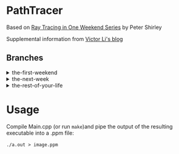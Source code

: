 # PathTracer

Based on [Ray Tracing in One Weekend Series](https://raytracing.github.io/) by Peter Shirley

Supplemental information from [Victor Li's blog](http://viclw17.github.io/)

## Branches
<details>
<summary>the-first-weekend</summary>
<br>
This is the first of three books in the <a href=https://raytracing.github.io/>"Ray Tracing in One Weekend Series"</a> by Peter Shirley. Topics covered from beginning to end include:


- Outputting an image (.ppm file)
- Using vectors to represent the world and its properties
- Rays, a simple camera, and a background
- Producing a sphere
- Surface normals, multiple hittable objects
- Anti-aliasing
- Diffuse materials
- Metallic materials
- Dielectric materials
- Positionable Camera
- Depth-of-field blur


![Final output image](reference/the-first-weekend/finishedProduct.png)

</details>

<details><summary>the-next-week</summary>
<br>
This is the second of three books in the <a href=https://raytracing.github.io/>"Ray Tracing in One Weekend Series"</a> by Peter Shirley. Topics covered from beginning to end include:

- Motion Blur
- Bounding Volume Hierarchies
- Solid Textures
- Perlin Noise
- Image Texture Mapping
- Rectangles and Lights
- Instances
- Volumes

</details>

<details>
<summary>the-rest-of-your-life</summary>
<br>
The final book in the <a href=https://raytracing.github.io/>"Ray Tracing in One Weekend Series"</a> by Peter Shirley. Topics covered from beginning to end include:

  - A Simple Monte Carlo Program
  - One Dimensional MC Integration
  - MC Integration on the Sphere of Directions
  - Light Scattering
  - Importance Sampling Materials
  - Generating Random Directions
  - Orthonormal Bases
  - Sampling Lights Directly
  - Mixture Densities
  - Some Architectural Decisions
  - Cleaning Up PDF Management
</details>

# Usage
Compile Main.cpp (or run `make`)and pipe the output of the resulting executable into a .ppm file:

```
./a.out > image.ppm
```
